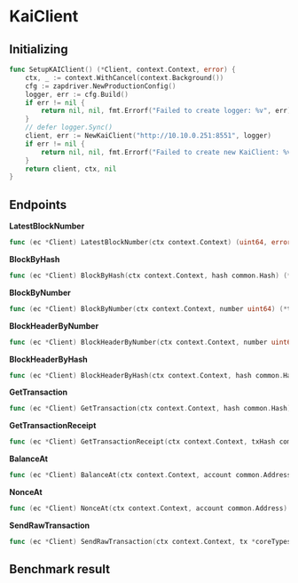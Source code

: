 # KaiClient
## Initializing
```go
func SetupKAIClient() (*Client, context.Context, error) {
	ctx, _ := context.WithCancel(context.Background())
	cfg := zapdriver.NewProductionConfig()
	logger, err := cfg.Build()
	if err != nil {
		return nil, nil, fmt.Errorf("Failed to create logger: %v", err)
	}
	// defer logger.Sync()
	client, err := NewKaiClient("http://10.10.0.251:8551", logger)
	if err != nil {
		return nil, nil, fmt.Errorf("Failed to create new KaiClient: %v", err)
	}
	return client, ctx, nil
}
```
## Endpoints
**LatestBlockNumber**
```go
func (ec *Client) LatestBlockNumber(ctx context.Context) (uint64, error)
```
**BlockByHash**
```go
func (ec *Client) BlockByHash(ctx context.Context, hash common.Hash) (*types.Block, error)
```
**BlockByNumber**
```go
func (ec *Client) BlockByNumber(ctx context.Context, number uint64) (*types.Block, error)
```
**BlockHeaderByNumber**
```go
func (ec *Client) BlockHeaderByNumber(ctx context.Context, number uint64) (*types.Header, error)
```
**BlockHeaderByHash**
```go
func (ec *Client) BlockHeaderByHash(ctx context.Context, hash common.Hash) (*types.Header, error)
```
**GetTransaction**
```go
func (ec *Client) GetTransaction(ctx context.Context, hash common.Hash) (tx *types.Transaction, isPending bool, err error)
```
**GetTransactionReceipt**
```go
func (ec *Client) GetTransactionReceipt(ctx context.Context, txHash common.Hash) (*kai.PublicReceipt, error)
```
**BalanceAt**
```go
func (ec *Client) BalanceAt(ctx context.Context, account common.Address, blockHash common.Hash, blockNumber uint64) (string, error)
```
**NonceAt**
```go
func (ec *Client) NonceAt(ctx context.Context, account common.Address) (uint64, error)
```
**SendRawTransaction**
```go
func (ec *Client) SendRawTransaction(ctx context.Context, tx *coreTypes.Transaction) error
```
## Benchmark result